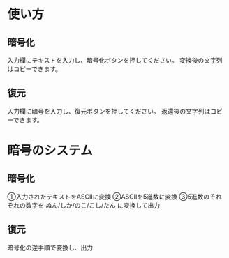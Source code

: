 <h1>使い方</h1>
<h2>暗号化</h2>
入力欄にテキストを入力し、暗号化ボタンを押してください。
変換後の文字列はコピーできます。
<h2>復元</h2>
入力欄に暗号を入力し、復元ボタンを押してください。
返還後の文字列はコピーできます。
<h1>暗号のシステム</h1>
<h2>暗号化</h2>
①入力されたテキストをASCIIに変換
②ASCIIを5進数に変換
③5進数のそれぞれの数字を
ぬん/しか/のこ/こし/たん
に変換して出力
<h2>復元</h2>
暗号化の逆手順で変換し、出力
